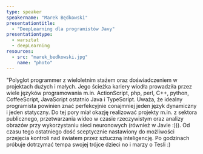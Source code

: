```yaml
---
type: speaker
speakername: "Marek Będkowski"
presentationtitle:
  - "DeepLearning dla programistów Javy"
presentationtype: 
  - warsztat
  - deepLearning
resources:
  - src: "marek_bedkowski.jpg"
    name: "photo"
---
```

"Polyglot programmer z wieloletnim stażem oraz doświadczeniem w projektach dużych i małych. Jego ścieżka kariery wiodła prowadziła przez wiele języków programowania m.in. ActionScript, php, perl, C++, python, CoffeeScript, JavaScript ostatnio Java i TypeScript. Uważa, że idealny programista powinien znać perfekcyjnie conajmniej jeden język dynamiczny i jeden statyczny. Do tej pory miał okazję realizować projekty m.in. z sektora publicznego, przetwarzania wideo w czasie rzeczywistym oraz analizy obrazów przy wykorzystaniu sieci neuronowych (również w Javie :))). Od czasu tego ostatniego dość sceptycznie nastawiony do możliwości przejęcia kontroli nad światem przez sztuczną inteligencję. Po godzinach próbuje dotrzymać tempa swojej trójce dzieci no i marzy o Tesli :)
